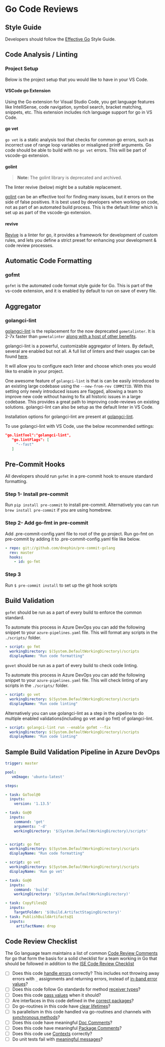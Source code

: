 # Go Code Reviews

## Style Guide

Developers should follow the [Effective Go](https://golang.org/doc/effective_go.html) Style Guide.

## Code Analysis / Linting

### Project Setup

Below is the project setup that you would like to have in your VS Code.

#### VSCode go Extension

Using the Go extension for Visual Studio Code, you get language features like IntelliSense, code navigation, symbol search, bracket matching, snippets, etc. This extension includes rich language support for go in VS Code.

#### go vet

`go vet` is a static analysis tool that checks for common go errors, such as incorrect use of range loop variables or misaligned printf arguments. Go code should be able to build with no `go vet` errors. This will be part of vscode-go extension.

#### golint

> **Note:** The golint library is deprecated and archived.

The linter revive (below) might be a suitable replacement.

[golint](https://github.com/golang/lint) can be an effective tool for finding many issues, but it errors on the side of false positives. It is best used by developers when working on code, not as part of an automated build process. This is the default linter which is set up as part of the vscode-go extension.

#### revive

[Revive](https://revive.run/) is a linter for go, it provides a framework for development of custom rules, and lets you define a strict preset for enhancing your development & code review processes.

## Automatic Code Formatting

### gofmt

`gofmt` is the automated code format style guide for Go. This is part of the vs-code extension, and it is enabled by default to run on save of every file.

## Aggregator

### golangci-lint

[golangci-lint](https://github.com/golangci/golangci-lint/) is the replacement for the now deprecated `gometalinter`. It is 2-7x faster than `gometalinter` [along with a host of other benefits](https://github.com/golangci/golangci-lint/#comparison).

golangci-lint is a powerful, customizable aggregator of linters. By default, several are enabled but not all. A full list of linters and their usages can be found [here](https://github.com/golangci/awesome-go-linters).

It will allow you to configure each linter and choose which ones you would like to enable in your project.

One awesome feature of `golangci-lint` is that is can be easily introduced to an existing large codebase using the `--new-from-rev COMMITID`. With this setting only newly introduced issues are flagged, allowing a team to improve new code without having to fix all historic issues in a large codebase. This provides a great path to improving code-reviews on existing solutions. golangci-lint can also be setup as the default linter in VS Code.

Installation options for golangci-lint are present at [golangci-lint](https://github.com/golangci/golangci-lint#binary).

To use golangci-lint with VS Code, use the below recommended settings:

```json
"go.lintTool":"golangci-lint",
   "go.lintFlags": [
     "--fast"
   ]
```

## Pre-Commit Hooks

All developers should run `gofmt` in a pre-commit hook to ensure standard formatting.

### Step 1- Install pre-commit

Run `pip install pre-commit` to install pre-commit.
Alternatively you can run `brew install pre-commit` if you are using homebrew.

### Step 2- Add go-fmt in pre-commit

Add .pre-commit-config.yaml file to root of the go project. Run go-fmt on pre-commit by adding it to .pre-commit-config.yaml file like below.

```yaml
- repo: git://github.com/dnephin/pre-commit-golang
  rev: master
  hooks:
    - id: go-fmt
```

### Step 3

Run `$ pre-commit install` to set up the git hook scripts

## Build Validation

`gofmt` should be run as a part of every build to enforce the common standard.

To automate this process in Azure DevOps you can add the following snippet to your `azure-pipelines.yaml` file. This will format any scripts in the `./scripts/` folder.

```yaml
- script: go fmt
  workingDirectory: $(System.DefaultWorkingDirectory)/scripts
  displayName: "Run code formatting"
```

`govet` should be run as a part of every build to check code linting.

To automate this process in Azure DevOps you can add the following snippet to your `azure-pipelines.yaml` file. This will check linting of any scripts in the `./scripts/` folder.

```yaml
- script: go vet
  workingDirectory: $(System.DefaultWorkingDirectory)/scripts
  displayName: "Run code linting"
```

Alternatively you can use golangci-lint as a step in the pipeline to do multiple enabled validations(including go vet and go fmt) of golangci-lint.

```yaml
- script: golangci-lint run --enable gofmt --fix
  workingDirectory: $(System.DefaultWorkingDirectory)/scripts
  displayName: "Run code linting"
```

## Sample Build Validation Pipeline in Azure DevOps

```yaml
trigger: master

pool:
   vmImage: 'ubuntu-latest'

steps:

- task: GoTool@0
  inputs:
    version: '1.13.5'

- task: Go@0
  inputs:
    command: 'get'
    arguments: '-d'
    workingDirectory: '$(System.DefaultWorkingDirectory)/scripts'


- script: go fmt
  workingDirectory: $(System.DefaultWorkingDirectory)/scripts
  displayName: "Run code formatting"

- script: go vet
  workingDirectory: $(System.DefaultWorkingDirectory)/scripts
  displayName: 'Run go vet'

- task: Go@0
  inputs:
    command: 'build'
    workingDirectory: '$(System.DefaultWorkingDirectory)'

- task: CopyFiles@2
  inputs:
    TargetFolder: '$(Build.ArtifactStagingDirectory)'
- task: PublishBuildArtifacts@1
  inputs:
     artifactName: drop
```

## Code Review Checklist

The Go language team maintains a list of common [Code Review Comments](https://github.com/golang/go/wiki/CodeReviewComments) for go that form the basis for a solid checklist for a team working in Go that should be followed in addition to the [ISE Code Review Checklist](../process-guidance/reviewer-guidance.md)

* [ ] Does this code [handle errors](https://golang.org/doc/effective_go.html#errors) correctly? This includes not throwing away errors with `_` assignments and returning errors, instead of [in-band error values](https://github.com/golang/go/wiki/CodeReviewComments#in-band-errors)?
* [ ] Does this code follow Go standards for method [receiver types](https://github.com/golang/go/wiki/CodeReviewComments#receiver-type)?
* [ ] Does this code [pass values](https://github.com/golang/go/wiki/CodeReviewComments#pass-values) when it should?
* [ ] Are interfaces in this code defined in the [correct packages](https://github.com/golang/go/wiki/CodeReviewComments#interfaces)?
* [ ] Do go-routines in this code have [clear lifetimes](https://github.com/golang/go/wiki/CodeReviewComments#goroutine-lifetimes)?
* [ ] Is parallelism in this code handled via go-routines and channels with [synchronous methods](https://github.com/golang/go/wiki/CodeReviewComments#synchronous-functions)?
* [ ] Does this code have meaningful [Doc Comments](https://github.com/golang/go/wiki/CodeReviewComments#doc-comments)?
* [ ] Does this code have meaningful [Package Comments](https://github.com/golang/go/wiki/CodeReviewComments#package-comments)?
* [ ] Does this code use [Contexts](https://github.com/golang/go/wiki/CodeReviewComments#contexts) correctly?
* [ ] Do unit tests fail with [meaningful messages](https://github.com/golang/go/wiki/CodeReviewComments#useful-test-failures)?
